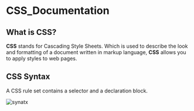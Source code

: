 # CSS_Documentation
## What is CSS?
**CSS** stands for Cascading Style Sheets. Which is used to describe the look and formatting of a document written in markup language, **CSS** allows you to apply styles to web pages.
## CSS Syntax
A CSS rule set contains a selector and a declaration block.

<img src=".JPG" alt="synatx"/>
